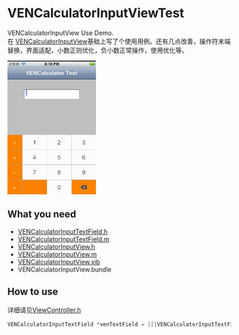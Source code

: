 VENCalculatorInputViewTest
===========
VENCalculatorInputView Use Demo.  
在 [VENCalculatorInputView](https://github.com/venmo/VENCalculatorInputView)基础上写了个使用用例。还有几点改善，操作符末端替换，界面适配，小数正则优化，负小数正常操作，使用优化等。
   
<img src="result.png" height=300>  

What you need
---

* [VENCalculatorInputTextField.h](https://github.com/Ericfengshi/VENCalculatorInputViewTest/blob/master/VENCalculatorInputTextField.h)
* [VENCalculatorInputTextField.m](https://github.com/Ericfengshi/VENCalculatorInputViewTest/blob/master/VENCalculatorInputTextField.m)
* [VENCalculatorInputView.h](https://github.com/Ericfengshi/VENCalculatorInputViewTest/blob/master/VENCalculatorInputView.h)
* [VENCalculatorInputView.m](https://github.com/Ericfengshi/VENCalculatorInputViewTest/blob/master/VENCalculatorInputView.m)
* [VENCalculatorInputView.xib](https://github.com/Ericfengshi/VENCalculatorInputViewTest/blob/master/VENCalculatorInputView.xib)
* VENCalculatorInputView.bundle

How to use
---  
详细请见[ViewController.h](https://github.com/Ericfengshi/VENCalculatorInputViewTest/blob/master/VENCalculatorInputViewTest/ViewController.m)

```objective-c
VENCalculatorInputTextField *venTextField = [[[VENCalculatorInputTextField alloc] initWithFrame:frame] autorelease];
```


